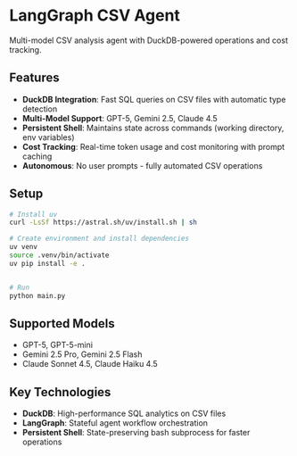 # LangGraph CSV Agent

Multi-model CSV analysis agent with DuckDB-powered operations and cost tracking.

## Features

- **DuckDB Integration**: Fast SQL queries on CSV files with automatic type detection
- **Multi-Model Support**: GPT-5, Gemini 2.5, Claude 4.5
- **Persistent Shell**: Maintains state across commands (working directory, env variables)
- **Cost Tracking**: Real-time token usage and cost monitoring with prompt caching
- **Autonomous**: No user prompts - fully automated CSV operations

## Setup

```bash
# Install uv
curl -LsSf https://astral.sh/uv/install.sh | sh

# Create environment and install dependencies
uv venv
source .venv/bin/activate
uv pip install -e .


# Run
python main.py
```

## Supported Models

- GPT-5, GPT-5-mini
- Gemini 2.5 Pro, Gemini 2.5 Flash
- Claude Sonnet 4.5, Claude Haiku 4.5

## Key Technologies

- **DuckDB**: High-performance SQL analytics on CSV files
- **LangGraph**: Stateful agent workflow orchestration
- **Persistent Shell**: State-preserving bash subprocess for faster operations
